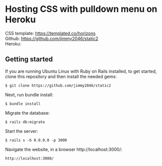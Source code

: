 # Hosting CSS with pulldown menu on Heroku
CSS template: https://templated.co/horizons
<br/>Github: https://github.com/jimmy2046/static2
<br/>Heroku: 

## Getting started
If you are running Ubuntu Linux with Ruby on Rails installed, 
to get started, clone this repository and then install the needed gems:
```
$ git clone https://github.com/jimmy2046/static2
```

Next, run bundle install:
```
$ bundle install
```

Migrate the database:
```
$ rails db:migrate
```

Start the server:
```
$ rails s -b 0.0.0.0 -p 3000
```

Navigate the website, in a browser http://localhost:3000/:
```
http://localhost:3000/
```
